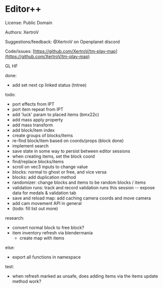 # Editor++

License: Public Domain

Authors: XertroV

Suggestions/feedback: @XertroV on Openplanet discord

Code/issues: [https://github.com/XertroV/tm-play-map](https://github.com/XertroV/tm-play-map)

GL HF

done:
- add set next cp linked status (tntree)

todo:
- port effects from IPT
- port item repeat from IPT
- add 'luck' param to placed items (bmx22c)
- add mass apply property
- add mass transform
- add block/item index
- create groups of blocks/items
- re-find block/item based on coords/props (block done)
- implement search
- save state in some way to persist between editor sessions
- when creating items, set the block coord
- find/replace blocks/items
- scroll on vec3 inputs to change value
- blocks: normal to ghost or free, and vice versa
- blocks: add duplication method
- randomizer: change blocks and items to be random blocks / items
- validation runs: track and record validation runs this session -- expose data for medals & validation tab
- save and reload map: add caching camera coords and move camera
- add cam movement API in general
- (todo: fill list out more)

research:
- convert normal block to free block?
- item inventory refresh via blendermania
  - create map with items

else:
- export all functions in namespace

test:
- when refresh marked as unsafe, does adding items via the items update method work?
